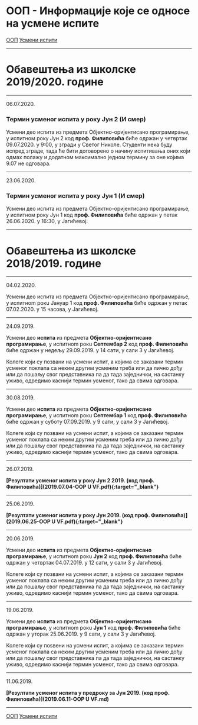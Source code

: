 # ООП - Информације које се односе на усмене испите

[ООП](../../README.md) [Усмени испити](../README.md)

---

# Обавештења из школске 2019/2020. године
---

06.07.2020.

### Термин усменог испита у року Јун 2 (И смер)

Усмени део испита из предмета Објектно-оријентисано програмирање, у испитнoм року Јун 2  код **проф. Филиповића** биће одржан у четвртак 09.07.2020. у 9:00, у згради у Светог Николе. 
Студенти нека буду испред зграде, тада ће бити договорено о начину испитивања оних који одмах полажу и 
додатном максимално једном термину за оне којима 9.07 не одговара.


---

23.06.2020.

### Термин усменог испита у року Јун 1 (И смер)

Усмени део испита из предмета Објектно-оријентисано програмирање, у испитнoм року Јун 1  код **проф. Филиповића** биће одржан у петак 26.06.2020. у 16:30, у Јагићевој.

---
# Обавештења из школске 2018/2019. године
---

04.02.2020.

Усмени део испита из предмета Објектно-оријентисано програмирање, у испитнom рокu Јануар 1  код **проф. Филиповића** биће одржан у петак 07.02.2020. у 15 часова, у Јагићевој.

---

24.09.2019.

Усмени део **испита** из предмета **Објектно-оријентисано програмирање**, у испитнom рокu **Септембар 2**  код **проф. Филиповића** биће одржан у недељу 29.09.2019. у 14 сати, у сали 3 у Јагићевој.

Колеге који су позвани на усмени испит, а којима се заказани термин усменог поклапа са неким другим усменим треба или да лично дођу или да пошаљу свог представника па да
тада заједнички, на састанку уживо, одредимо каснији термин усменог, тако да свима одговара.

---

30.08.2019.

Усмени део **испита** из предмета **Објектно-оријентисано програмирање**, у испитнom рокu **Септембар 1**  код **проф. Филиповића** биће одржан у суботу 07.09.2019. у 9 сати, у сали 3 у Јагићевој.

Колеге који су позвани на усмени испит, а којима се заказани термин усменог поклапа са неким другим усменим треба или да лично дођу или да пошаљу свог представника па да
тада заједнички, на састанку уживо, одредимо каснији термин усменог, тако да свима одговара.

---

26.07.2019.

**[Резултати усменог испита у року Јун 2 2019. (код проф. Филиповића)](2019.07.04-OOP U VF.pdf){:target="_blank"}**

---

25.06.2019.

**[Резултати усменог испита у року Јун 2019. (код проф. Филиповића)](2019.06.25-OOP U VF.pdf){:target="_blank"}**

---

20.06.2019.

Усмени део **испита** из предмета **Објектно-оријентисано програмирање**, у испитнom рокu **Јун 2**  код **проф. Филиповића** биће одржан у четвртак 04.07.2019. у 12 сати, у сали 3 у Јагићевој.

Колеге који су позвани на усмени испит, а којима се заказани термин усменог поклапа са неким другим усменим треба или да лично дођу или да пошаљу свог представника па да
тада заједнички, на састанку уживо, одредимо каснији термин усменог, тако да свима одговара.

---

19.06.2019.

Усмени део **испита** из предмета **Објектно-оријентисано програмирање**, у испитнom рокu **Јун 1**  код **проф. Филиповића** биће одржан у уторак 25.06.2019. у 9 сати, у сали 3 у Јагићевој.

Колеге који су поѕвени на усмени испит, а којима се заказани термин усменог поклапа са неким другим усменим треба или да лично дођу или да пошаљу свог представника па да
тада заједнички, на састанку уживо, одредимо каснији термин усменог, тако да свима одговара.

---

11.06.2019.

**[Резултати усменог испита у предроку за Јун 2019. (код проф. Филиповића)](2019.06.11-OOP U VF.md)**

---

[ООП](../../README.md) [Усмени испити](../README.md)
